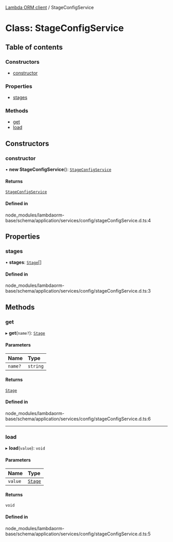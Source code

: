 [Lambda ORM client](../README.md) / StageConfigService

# Class: StageConfigService

## Table of contents

### Constructors

- [constructor](StageConfigService.md#constructor)

### Properties

- [stages](StageConfigService.md#stages)

### Methods

- [get](StageConfigService.md#get)
- [load](StageConfigService.md#load)

## Constructors

### constructor

• **new StageConfigService**(): [`StageConfigService`](StageConfigService.md)

#### Returns

[`StageConfigService`](StageConfigService.md)

#### Defined in

node_modules/lambdaorm-base/schema/application/services/config/stageConfigService.d.ts:4

## Properties

### stages

• **stages**: [`Stage`](../interfaces/Stage.md)[]

#### Defined in

node_modules/lambdaorm-base/schema/application/services/config/stageConfigService.d.ts:3

## Methods

### get

▸ **get**(`name?`): [`Stage`](../interfaces/Stage.md)

#### Parameters

| Name | Type |
| :------ | :------ |
| `name?` | `string` |

#### Returns

[`Stage`](../interfaces/Stage.md)

#### Defined in

node_modules/lambdaorm-base/schema/application/services/config/stageConfigService.d.ts:6

___

### load

▸ **load**(`value`): `void`

#### Parameters

| Name | Type |
| :------ | :------ |
| `value` | [`Stage`](../interfaces/Stage.md) |

#### Returns

`void`

#### Defined in

node_modules/lambdaorm-base/schema/application/services/config/stageConfigService.d.ts:5
